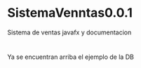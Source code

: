 # SistemaVenntas0.0.1
Sistema de ventas javafx y documentacion

#
Ya se encuentran arriba el ejemplo de la DB

